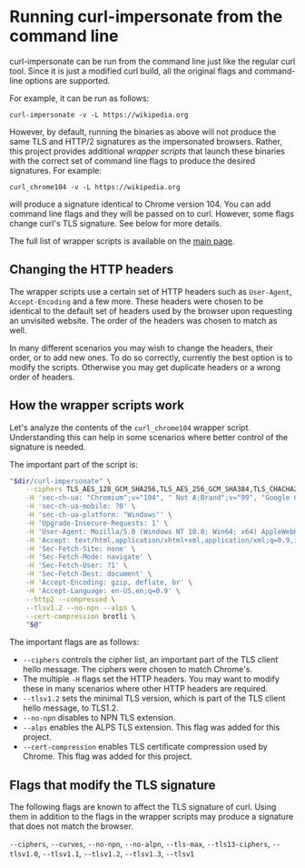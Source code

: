 # Running curl-impersonate from the command line

curl-impersonate can be run from the command line just like the regular curl tool.
Since it is just a modified curl build, all the original flags and command-line options are supported.

For example, it can be run as follows:

    curl-impersonate -v -L https://wikipedia.org

However, by default, running the binaries as above will not produce the same TLS and HTTP/2 signatures as the impersonated browsers. Rather, this project provides additional *wrapper scripts* that launch these binaries with the correct set of command line flags to produce the desired signatures. For example:

    curl_chrome104 -v -L https://wikipedia.org

will produce a signature identical to Chrome version 104. You can add command line flags and they will be passed on to curl. However, some flags change curl's TLS signature. See below for more details.

The full list of wrapper scripts is available on the [main page](https://github.com/lexiforest/curl-impersonate#supported-browsers).

## Changing the HTTP headers
The wrapper scripts use a certain set of HTTP headers such as `User-Agent`, `Accept-Encoding` and a few more.
These headers were chosen to be identical to the default set of headers used by the browser upon requesting an unvisited website. The order of the headers was chosen to match as well.

In many different scenarios you may wish to change the headers, their order, or to add new ones.
To do so correctly, currently the best option is to modify the scripts.
Otherwise you may get duplicate headers or a wrong order of headers.

## How the wrapper scripts work
Let's analyze the contents of the `curl_chrome104` wrapper script.
Understanding this can help in some scenarios where better control of the signature is needed.

The important part of the script is:
```bash
"$dir/curl-impersonate" \
    --ciphers TLS_AES_128_GCM_SHA256,TLS_AES_256_GCM_SHA384,TLS_CHACHA20_POLY1305_SHA256,ECDHE-ECDSA-AES128-GCM-SHA256,ECDHE-RSA-AES128-GCM-SHA256,ECDHE-ECDSA-AES256-GCM-SHA384,ECDHE-RSA-AES256-GCM-SHA384,ECDHE-ECDSA-CHACHA20-POLY1305,ECDHE-RSA-CHACHA20-POLY1305,ECDHE-RSA-AES128-SHA,ECDHE-RSA-AES256-SHA,AES128-GCM-SHA256,AES256-GCM-SHA384,AES128-SHA,AES256-SHA \
    -H 'sec-ch-ua: "Chromium";v="104", " Not A;Brand";v="99", "Google Chrome";v="104"' \
    -H 'sec-ch-ua-mobile: ?0' \
    -H 'sec-ch-ua-platform: "Windows"' \
    -H 'Upgrade-Insecure-Requests: 1' \
    -H 'User-Agent: Mozilla/5.0 (Windows NT 10.0; Win64; x64) AppleWebKit/537.36 (KHTML, like Gecko) Chrome/104.0.0.0 Safari/537.36' \
    -H 'Accept: text/html,application/xhtml+xml,application/xml;q=0.9,image/avif,image/webp,image/apng,*/*;q=0.8,application/signed-exchange;v=b3;q=0.9' \
    -H 'Sec-Fetch-Site: none' \
    -H 'Sec-Fetch-Mode: navigate' \
    -H 'Sec-Fetch-User: ?1' \
    -H 'Sec-Fetch-Dest: document' \
    -H 'Accept-Encoding: gzip, deflate, br' \
    -H 'Accept-Language: en-US,en;q=0.9' \
    --http2 --compressed \
    --tlsv1.2 --no-npn --alps \
    --cert-compression brotli \
    "$@"
```

The important flags are as follows:
* `--ciphers` controls the cipher list, an important part of the TLS client hello message. The ciphers were chosen to match Chrome's.
* The multiple `-H` flags set the HTTP headers. You may want to modify these in many scenarios where other HTTP headers are required.
* `--tlsv1.2` sets the minimal TLS version, which is part of the TLS client hello message, to TLS1.2.
* `--no-npn` disables to NPN TLS extension.
* `--alps` enables the ALPS TLS extension. This flag was added for this project.
* `--cert-compression` enables TLS certificate compression used by Chrome. This flag was added for this project.

## Flags that modify the TLS signature

The following flags are known to affect the TLS signature of curl.
Using them in addition to the flags in the wrapper scripts may produce a signature that does not match the browser.

`--ciphers`, `--curves`, `--no-npn`, `--no-alpn`, `--tls-max`, `--tls13-ciphers`, `--tlsv1.0`, `--tlsv1.1`, `--tlsv1.2`, `--tlsv1.3`, `--tlsv1`

